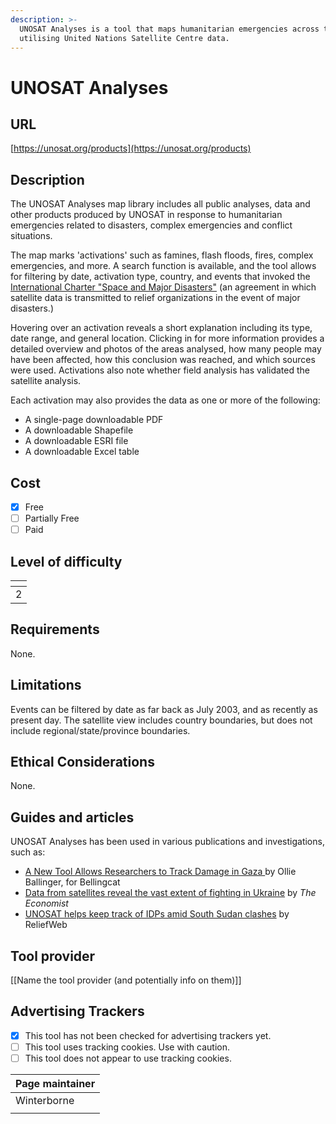 ```yaml
---
description: >-
  UNOSAT Analyses is a tool that maps humanitarian emergencies across the globe
  utilising United Nations Satellite Centre data.
---
```


# UNOSAT Analyses

## URL

[https://unosat.org/products](https://unosat.org/products)

## Description

The UNOSAT Analyses map library includes all public analyses, data and other products produced by UNOSAT in response to humanitarian emergencies related to disasters, complex emergencies and conflict situations.

The map marks 'activations' such as famines, flash floods, fires, complex emergencies, and more. A search function is available, and the tool allows for filtering by date, activation type, country, and events that invoked the [International Charter "Space and Major Disasters"](https://en.wikipedia.org/wiki/International\_Charter\_'Space\_and\_Major\_Disasters') (an agreement in which satellite data is transmitted to relief organizations in the event of major disasters.)

Hovering over an activation reveals a short explanation including its type, date range, and general location. Clicking in for more information provides a detailed overview and photos of the areas analysed, how many people may have been affected, how this conclusion was reached, and which sources were used. Activations also note whether field analysis has validated the satellite analysis.

Each activation may also provides the data as one or more of the following:

* A single-page downloadable PDF
* A downloadable Shapefile
* A downloadable ESRI file
* A downloadable Excel table

## Cost

* [x] Free
* [ ] Partially Free
* [ ] Paid

## Level of difficulty

<table><thead><tr><th data-type="rating" data-max="5"></th></tr></thead><tbody><tr><td>2</td></tr></tbody></table>

## Requirements

None.

## Limitations

Events can be filtered by date as far back as July 2003, and as recently as present day. The satellite view includes country boundaries, but does not include regional/state/province boundaries.

## Ethical Considerations

None.

## Guides and articles

UNOSAT Analyses has been used in various publications and investigations, such as:

* [A New Tool Allows Researchers to Track Damage in Gaza ](https://www.bellingcat.com/resources/2023/11/15/a-new-tool-allows-researchers-to-track-damage-in-gaza/)by Ollie Ballinger, for Bellingcat
* [Data from satellites reveal the vast extent of fighting in Ukraine](https://www.economist.com/interactive/briefing/2023/02/23/data-from-satellites-reveal-the-vast-extent-of-fighting-in-ukraine) by _The Economist_
* [UNOSAT helps keep track of IDPs amid South Sudan clashes](https://reliefweb.int/report/south-sudan-republic/unosat-helps-keep-track-idps-amid-south-sudan-clashes) by ReliefWeb



## Tool provider

\[\[Name the tool provider (and potentially info on them)]]

## Advertising Trackers

* [x] This tool has not been checked for advertising trackers yet.
* [ ] This tool uses tracking cookies. Use with caution.
* [ ] This tool does not appear to use tracking cookies.

| Page maintainer |
| --------------- |
| Winterborne     |
|                 |

